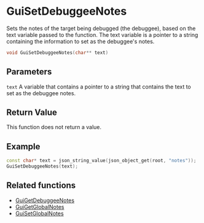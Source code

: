 # GuiSetDebuggeeNotes

Sets the notes of the target being debugged (the debuggee), based on the text variable passed to the function. The text variable is a pointer to a string containing the information to set as the debuggee's notes.

```c++
void GuiSetDebuggeeNotes(char** text)
```

## Parameters

`text` A variable that contains a pointer to a string that contains the text to set as the debuggee notes.

## Return Value

This function does not return a value.

## Example

```c++
const char* text = json_string_value(json_object_get(root, "notes"));
GuiSetDebuggeeNotes(text);
```

## Related functions

- [GuiGetDebuggeeNotes](./GuiGetDebuggeeNotes.md)
- [GuiGetGlobalNotes](./GuiGetGlobalNotes.md)
- [GuiSetGlobalNotes](./GuiSetGlobalNotes.md)